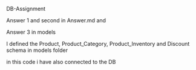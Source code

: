 DB-Assignment

Answer 1 and second in Answer.md and 

Answer 3 in models 

I defined the Product, Product_Category, Product_Inventory and Discount schema in models folder

in this code i have also connected to the DB
